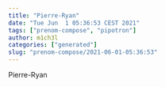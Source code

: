 ```yaml
---
title: "Pierre-Ryan"
date: "Tue Jun  1 05:36:53 CEST 2021"
tags: ["prenom-compose", "pipotron"]
author: m1ch3l
categories: ["generated"]
slug: "prenom-compose/2021-06-01-05:36:53"
---
```


Pierre-Ryan
